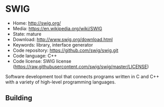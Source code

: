# SWIG

- Home: http://swig.org/
- Media: https://en.wikipedia.org/wiki/SWIG
- State: mature
- Download: http://www.swig.org/download.html
- Keywords: library, interface generator
- Code repository: https://github.com/swig/swig.git
- Code language: C++
- Code license: SWIG license (https://raw.githubusercontent.com/swig/swig/master/LICENSE)

Software development tool that connects programs written in C and C++ with a variety of high-level programming languages.

## Building
